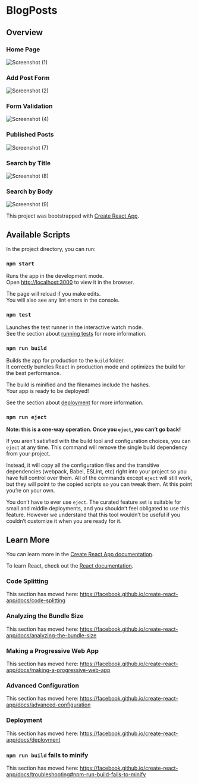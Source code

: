 # BlogPosts

## Overview

### Home Page
![Screenshot (1)](https://user-images.githubusercontent.com/13749053/95714157-6cc58600-0c85-11eb-9b97-40d9737b05c6.png)

### Add Post Form
![Screenshot (2)](https://user-images.githubusercontent.com/13749053/95714276-98487080-0c85-11eb-88e5-596e816b265b.png)

### Form Validation
![Screenshot (4)](https://user-images.githubusercontent.com/13749053/95714376-c332c480-0c85-11eb-9645-058cbf80b8de.png)

### Published Posts
![Screenshot (7)](https://user-images.githubusercontent.com/13749053/95714438-d9408500-0c85-11eb-8e22-590f6e590b66.png)

### Search by Title
![Screenshot (8)](https://user-images.githubusercontent.com/13749053/95714486-ed848200-0c85-11eb-9b86-63b2a63baeb8.png)

### Search by Body
![Screenshot (9)](https://user-images.githubusercontent.com/13749053/95714498-f2493600-0c85-11eb-8fbd-54fc23375ff8.png)




This project was bootstrapped with [Create React App](https://github.com/facebook/create-react-app).

## Available Scripts

In the project directory, you can run:

### `npm start`

Runs the app in the development mode.<br />
Open [http://localhost:3000](http://localhost:3000) to view it in the browser.

The page will reload if you make edits.<br />
You will also see any lint errors in the console.

### `npm test`

Launches the test runner in the interactive watch mode.<br />
See the section about [running tests](https://facebook.github.io/create-react-app/docs/running-tests) for more information.

### `npm run build`

Builds the app for production to the `build` folder.<br />
It correctly bundles React in production mode and optimizes the build for the best performance.

The build is minified and the filenames include the hashes.<br />
Your app is ready to be deployed!

See the section about [deployment](https://facebook.github.io/create-react-app/docs/deployment) for more information.

### `npm run eject`

**Note: this is a one-way operation. Once you `eject`, you can’t go back!**

If you aren’t satisfied with the build tool and configuration choices, you can `eject` at any time. This command will remove the single build dependency from your project.

Instead, it will copy all the configuration files and the transitive dependencies (webpack, Babel, ESLint, etc) right into your project so you have full control over them. All of the commands except `eject` will still work, but they will point to the copied scripts so you can tweak them. At this point you’re on your own.

You don’t have to ever use `eject`. The curated feature set is suitable for small and middle deployments, and you shouldn’t feel obligated to use this feature. However we understand that this tool wouldn’t be useful if you couldn’t customize it when you are ready for it.

## Learn More

You can learn more in the [Create React App documentation](https://facebook.github.io/create-react-app/docs/getting-started).

To learn React, check out the [React documentation](https://reactjs.org/).

### Code Splitting

This section has moved here: https://facebook.github.io/create-react-app/docs/code-splitting

### Analyzing the Bundle Size

This section has moved here: https://facebook.github.io/create-react-app/docs/analyzing-the-bundle-size

### Making a Progressive Web App

This section has moved here: https://facebook.github.io/create-react-app/docs/making-a-progressive-web-app

### Advanced Configuration

This section has moved here: https://facebook.github.io/create-react-app/docs/advanced-configuration

### Deployment

This section has moved here: https://facebook.github.io/create-react-app/docs/deployment

### `npm run build` fails to minify

This section has moved here: https://facebook.github.io/create-react-app/docs/troubleshooting#npm-run-build-fails-to-minify
